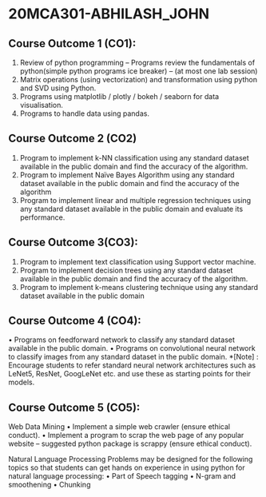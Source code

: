 # 20MCA301-ABHILASH_JOHN

## Course Outcome 1 (CO1): 
1. Review of python programming – Programs review the fundamentals of python(simple python programs ice breaker) – (at most one lab session)
2. Matrix operations (using vectorization) and transformation using python and SVD using Python. 
3. Programs using matplotlib / plotly / bokeh / seaborn for data visualisation.
4. Programs to handle data using pandas.

## Course Outcome 2 (CO2) 
1. Program to implement k-NN classification using any standard dataset available in the public domain and find the accuracy of the algorithm.
2. Program to implement Naïve Bayes Algorithm using any standard dataset available in the public domain and find the accuracy of the algorithm
3. Program to implement linear and multiple regression techniques using any standard dataset available in the public domain and evaluate its performance.

## Course Outcome 3(CO3):
1. Program to implement text classification using Support vector machine.
2. Program to implement decision trees using any standard dataset available in the public domain and find the accuracy of the algorithm.
3. Program to implement k-means clustering technique using any standard dataset available in the public domain 

## Course Outcome 4 (CO4): 
• Programs on feedforward network to classify any standard dataset available in the public domain.
• Programs on convolutional neural network to classify images from any standard dataset in the public domain. *[Note] : Encourage students to refer standard neural network architectures such as LeNet5, ResNet, GoogLeNet etc. and use these as starting points for their models.

## Course Outcome 5 (CO5): 
Web Data Mining
• Implement a simple web crawler (ensure ethical conduct).
• Implement a program to scrap the web page of any popular website – suggested python package is scrappy (ensure ethical conduct).

Natural Language Processing
Problems may be designed for the following topics so that students can get hands on experience in using python for natural language processing:
• Part of Speech tagging
• N-gram and smoothening 
• Chunking
